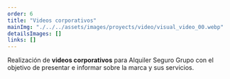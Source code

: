 ```yaml
---
order: 6
title: "Videos corporativos"
mainImg: "./../../assets/images/proyects/video/visual_video_00.webp"
detailsImages: []
links: []
---
```


Realización de **videos corporativos** para Alquiler Seguro Grupo con el objetivo de presentar e informar sobre la marca y sus servicios.
